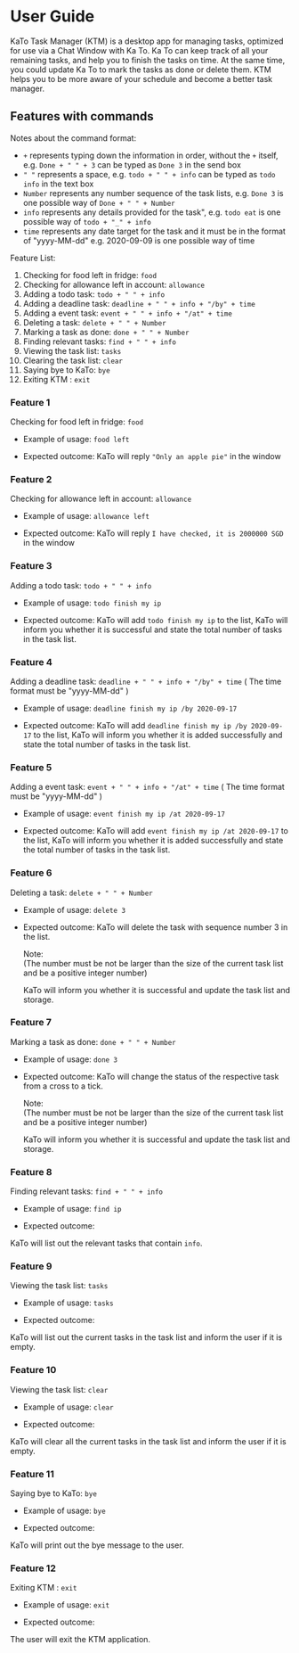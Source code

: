 # User Guide

KaTo Task Manager (KTM) is a desktop app for managing tasks, 
optimized for use via a Chat Window with Ka To.
Ka To can keep track of all your remaining tasks,
and help you to finish the tasks on time.
At the same time, you could update Ka To to mark the tasks as done or delete them.
KTM helps you to be more aware of your schedule and become a better task manager.

## Features with commands
  Notes about the command format:
 
  - `+` represents typing down the information in order, without the `+` itself,
    e.g. `Done + " " + 3` can be typed as `Done 3` in  the send box
  - `" "` represents a space, 
    e.g. `todo + " " + info` can be typed as `todo info` in the text box 
  - `Number` represents any number sequence of the task lists,
    e.g. `Done 3` is one possible way of `Done + " " + Number`
  - `info` represents any details provided for the task",
    e.g. `todo eat` is one possible way of `todo + "_" + info`
  - `time` represents any date target for the task and it must be in the format of "yyyy-MM-dd"
    e.g. 2020-09-09 is one possible way of time
 
   Feature List:
 1. Checking for food left in fridge: `food`
 2. Checking for allowance left in account: `allowance`
 3. Adding a todo task: `todo + " " + info`
 4. Adding a deadline task: `deadline + " " + info + "/by" + time`
 5. Adding a event task: `event + " " + info + "/at" + time`
 6. Deleting a task: `delete + " " + Number` 
 7. Marking a task as done: `done + " " + Number`
 8. Finding relevant tasks: `find + " " + info`
 9. Viewing the task list: `tasks`
 10. Clearing the task list: `clear`
 11. Saying bye to KaTo: `bye`
 12. Exiting KTM : `exit`
 
 
### Feature 1 
Checking for food left in fridge: `food`

- Example of usage: 
`food left`

- Expected outcome:
KaTo will reply  `"Only an apple pie"` in the window

### Feature 2
Checking for allowance left in account: `allowance`

- Example of usage: 
`allowance left`

- Expected outcome:
KaTo will reply  `I have checked, it is 2000000 SGD` in the window

### Feature 3
Adding a todo task: `todo + " " + info`

- Example of usage: 
`todo finish my ip`

- Expected outcome:
KaTo will add `todo finish my ip` to the list, 
KaTo will inform you whether it is successful 
and state the total number of tasks in the task list.

### Feature 4
Adding a deadline task: `deadline + " " + info + "/by" + time`
  ( The time format must be "yyyy-MM-dd" )
- Example of usage: 
`deadline finish my ip /by 2020-09-17`

- Expected outcome:
KaTo will add `deadline finish my ip /by 2020-09-17` to the list, 
KaTo will inform you whether it is added successfully 
and state the total number of tasks in the task list.

### Feature 5
Adding a event task: `event + " " + info + "/at" + time`
  ( The time format must be "yyyy-MM-dd" )
- Example of usage: 
`event finish my ip /at 2020-09-17`

- Expected outcome:
KaTo will add `event finish my ip /at 2020-09-17` to the list, 
KaTo will inform you whether it is added successfully 
and state the total number of tasks in the task list. 

### Feature 6
Deleting a task: `delete + " " + Number` 

- Example of usage: 
`delete 3`

- Expected outcome:
KaTo will delete the task with sequence number 3 in the list. 

  Note:   
   (The number must be not be larger than the size of the current task list 
and be a positive integer number)

   KaTo will inform you whether it is successful and update the task list and storage.

### Feature 7
Marking a task as done: `done + " " + Number`

- Example of usage: 
`done 3`

- Expected outcome:
KaTo will change the status of the respective task from  a cross to a tick.

  Note:   
   (The number must be not be larger than the size of the current task list 
and be a positive integer number)

   KaTo will inform you whether it is successful and update the task list and storage.
   
### Feature 8
Finding relevant tasks: `find + " " + info`

- Example of usage: 
`find ip`

- Expected outcome:

KaTo will list out the relevant tasks that contain `info`.

### Feature 9
Viewing the task list: `tasks`

- Example of usage: 
`tasks`

- Expected outcome:

KaTo will list out the current tasks in the task list and inform the user if it is empty.

### Feature 10
Viewing the task list: `clear`

- Example of usage: 
`clear`

- Expected outcome:

KaTo will clear all the current tasks in the task list and inform the user if it is empty.

### Feature 11

Saying bye to KaTo: `bye`

- Example of usage: 
`bye`

- Expected outcome:

KaTo will print out the bye message to the user.

 ### Feature 12
Exiting KTM : `exit`

- Example of usage: 
`exit`

- Expected outcome:

The user will exit the KTM application.
 

